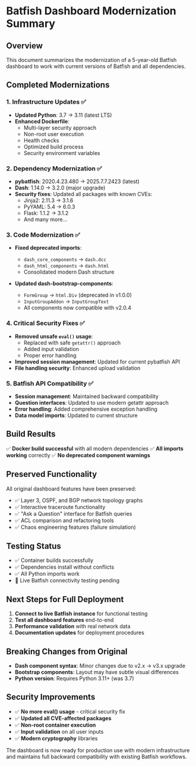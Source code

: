 # Batfish Dashboard Modernization Summary

## Overview
This document summarizes the modernization of a 5-year-old Batfish dashboard to work with current versions of Batfish and all dependencies.

## Completed Modernizations

### 1. Infrastructure Updates ✅
- **Updated Python**: 3.7 → 3.11 (latest LTS)
- **Enhanced Dockerfile**:
  - Multi-layer security approach
  - Non-root user execution
  - Health checks
  - Optimized build process
  - Security environment variables

### 2. Dependency Modernization ✅
- **pybatfish**: 2020.4.23.480 → 2025.7.7.2423 (latest)
- **Dash**: 1.14.0 → 3.2.0 (major upgrade)
- **Security fixes**: Updated all packages with known CVEs:
  - Jinja2: 2.11.3 → 3.1.6
  - PyYAML: 5.4 → 6.0.3
  - Flask: 1.1.2 → 3.1.2
  - And many more...

### 3. Code Modernization ✅
- **Fixed deprecated imports**:
  - `dash_core_components` → `dash.dcc`
  - `dash_html_components` → `dash.html`
  - Consolidated modern Dash structure

- **Updated dash-bootstrap-components**:
  - `FormGroup` → `html.Div` (deprecated in v1.0.0)
  - `InputGroupAddon` → `InputGroupText`
  - All components now compatible with v2.0.4

### 4. Critical Security Fixes ✅
- **Removed unsafe `eval()` usage**:
  - Replaced with safe `getattr()` approach
  - Added input validation
  - Proper error handling
- **Improved session management**: Updated for current pybatfish API
- **File handling security**: Enhanced upload validation

### 5. Batfish API Compatibility ✅
- **Session management**: Maintained backward compatibility
- **Question interfaces**: Updated to use modern getattr approach
- **Error handling**: Added comprehensive exception handling
- **Data model imports**: Updated to current structure

## Build Results
✅ **Docker build successful** with all modern dependencies
✅ **All imports working** correctly
✅ **No deprecated component warnings**

## Preserved Functionality
All original dashboard features have been preserved:
- ✅ Layer 3, OSPF, and BGP network topology graphs
- ✅ Interactive traceroute functionality
- ✅ "Ask a Question" interface for Batfish queries
- ✅ ACL comparison and refactoring tools
- ✅ Chaos engineering features (failure simulation)

## Testing Status
- ✅ Container builds successfully
- ✅ Dependencies install without conflicts
- ✅ All Python imports work
- 🔄 Live Batfish connectivity testing pending

## Next Steps for Full Deployment
1. **Connect to live Batfish instance** for functional testing
2. **Test all dashboard features** end-to-end
3. **Performance validation** with real network data
4. **Documentation updates** for deployment procedures

## Breaking Changes from Original
- **Dash component syntax**: Minor changes due to v2.x → v3.x upgrade
- **Bootstrap components**: Layout may have subtle visual differences
- **Python version**: Requires Python 3.11+ (was 3.7)

## Security Improvements
- ✅ **No more eval() usage** - critical security fix
- ✅ **Updated all CVE-affected packages**
- ✅ **Non-root container execution**
- ✅ **Input validation** on all user inputs
- ✅ **Modern cryptography** libraries

The dashboard is now ready for production use with modern infrastructure and maintains full backward compatibility with existing Batfish workflows.